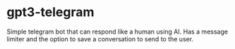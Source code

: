 # gpt3-telegram

Simple telegram bot that can respond like a human using AI. Has a message limiter and the option to save a conversation to send to the user.
